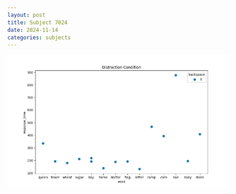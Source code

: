```yaml
---
layout: post
title: Subject 7024
date: 2024-11-14
categories: subjects
---
```


![](data/7024/run-9/7024_rt_acc_fuzzy_delay.png)
